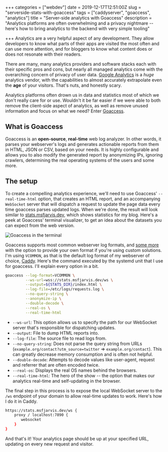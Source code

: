 +++
categories = ["webdev"]
date = 2019-12-17T12:51:00Z
slug = "serverside-stats-with-goaccess"
tags = ["caddyserver", "goaccess", "analytics"]
title = "Server-side analytics with Goaccess"
description = "Analytics platforms are often overwhelming and a privacy nightmare -- here's how to bring analytics to the backend with very simple tooling"

+++
Analytics are a very helpful aspect of any development. They allow developers to know what parts of their apps are visited the most often and can use more attention, and for bloggers to know what content does or does not resonate with their readers.

There are many, many analytics providers and software stacks each with their specific pros and cons, but nearly all managed analytics come with the overarching concern of privacy of user data. [Google Analytics](https://analytics.google.com/) is a _huge_ analytics vendor, with the capabilities to almost accurately extrapolate even the **age** of your visitors. That's nuts, and honestly scary.

Analytics platforms often drown us in data and statistics most of which we don't really care for or use. Wouldn't it be far easier if we were able to both remove the client-side aspect of analytics, as well as remove unused information and focus on what we need? Enter [Goaccess](https://goaccess.io).

## What is Goaccess

Goaccess is an **open-source**, **real-time** web log analyzer. In other words, it parses your webserver's logs and generates actionable reports from them in HTML, JSON or CSV, based on your needs. It is highly configurable and allows you to also modify the generated report by anonymizing IPs, ignoring crawlers, determining the real operating systems of the users and some more.

## The setup

To create a compelling analytics experience, we'll need to use Goaccess' `--real-time-html` option, that creates an HTML report, and an accompanying `WebSocket` server that will dispatch a request to update the page data every time goaccess parses updated logs. When we're done, the result will look similar to [stats.msfjarvis.dev](https://stats.msfjarvis.dev), which shows statistics for my blog. Here's a peek at Goaccess' terminal visualizer, to get an idea about the datasets you can expect from the web version.

![Goaccess in the terminal](/uploads/goaccess_terminal.png)

Goaccess supports most common webserver log formats, and [some more](https://goaccess.io/man#options) with the option to provide your own format if you're using custom solutions. I'm using `VCOMMON`, as that is the default log format of my webserver of choice, [Caddy](https://caddyserver.com). Here's the command executed by the systemd unit that I use for goaccess. I'll explain every option in a bit.

```bash
goaccess --log-format=VCOMMON \
         --ws-url=wss://stats.msfjarvis.dev/ws \
         --output=${STATS_DIR}/index.html \
         --log-file=/etc/logs/requests.log \
         --no-query-string \
         --anonymize-ip \
         --double-decode \
         --real-os \
         --real-time-html
```

* `--ws-url`: This option allows us to specify the path for our WebSocket server that's responsible for dispatching updates.
* `--output`: File to dump HTML reports into.
* `--log-file`: The source file to read logs from.
* `--no-query-string`: Does not parse the query string from URLs (`example.org/contact?utm_source=twitter` => `example.org/contact`). This can greatly decrease memory consumption and is often not helpful.
* `--double-decode`: Attempts to decode values like user-agent, request and referrer that are often encoded twice.
* `--real-os`: Displays the real OS names behind the browsers.
* `--real-time-html`: The hero of the show -- the option that makes our analytics real-time and self-updating in the browser.

The final step in this process is to expose the local WebSocket server to the `/ws` endpoint of your domain to allow real-time updates to work. Here's how I do it in Caddy.

```bash
https://stats.msfjarvis.dev/ws {
    proxy / localhost:7890 {
       websocket
    }
}
```

And that's it! Your analytics page should be up at your specified URL, updating on every new request and visitor.